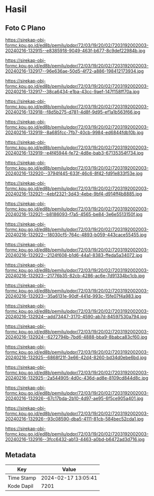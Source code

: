 # Hasil

## Foto C Plano

https://sirekap-obj-formc.kpu.go.id/ed8b/pemilu/pdpr/72/03/19/20/02/7203192002003-20240216-132915--e8385918-9049-463f-b677-8c9def22984b.jpg

https://sirekap-obj-formc.kpu.go.id/ed8b/pemilu/pdpr/72/03/19/20/02/7203192002003-20240216-132917--96e636ae-50d5-4f72-a886-198412173934.jpg

https://sirekap-obj-formc.kpu.go.id/ed8b/pemilu/pdpr/72/03/19/20/02/7203192002003-20240216-132917--38ca6434-e1ba-43cc-9aef-147f158ff70a.jpg

https://sirekap-obj-formc.kpu.go.id/ed8b/pemilu/pdpr/72/03/19/20/02/7203192002003-20240216-132918--f8d5b275-d781-4d8f-9d95-ef1a1b563f66.jpg

https://sirekap-obj-formc.kpu.go.id/ed8b/pemilu/pdpr/72/03/19/20/02/7203192002003-20240216-132919--8a685fcc-7fb7-40cb-9984-ed6844fdb10b.jpg

https://sirekap-obj-formc.kpu.go.id/ed8b/pemilu/pdpr/72/03/19/20/02/7203192002003-20240216-132919--e4f45944-fe72-4d8e-bab3-67135354f734.jpg

https://sirekap-obj-formc.kpu.go.id/ed8b/pemilu/pdpr/72/03/19/20/02/7203192002003-20240216-132920--3794f445-633f-46c6-8f42-fd91e833f53e.jpg

https://sirekap-obj-formc.kpu.go.id/ed8b/pemilu/pdpr/72/03/19/20/02/7203192002003-20240216-132921--4ebf2321-3d43-4ebe-9bf4-d914ff4b8885.jpg

https://sirekap-obj-formc.kpu.go.id/ed8b/pemilu/pdpr/72/03/19/20/02/7203192002003-20240216-132921--b8186093-f7a5-4565-be84-3e6e5513150f.jpg

https://sirekap-obj-formc.kpu.go.id/ed8b/pemilu/pdpr/72/03/19/20/02/7203192002003-20240216-132922--18030cf5-764c-4893-b059-443cace55455.jpg

https://sirekap-obj-formc.kpu.go.id/ed8b/pemilu/pdpr/72/03/19/20/02/7203192002003-20240216-132922--2124f608-b1d6-44a1-8383-ffeda5a34072.jpg

https://sirekap-obj-formc.kpu.go.id/ed8b/pemilu/pdpr/72/03/19/20/02/7203192002003-20240216-132923--21776b35-82cb-4286-ac6e-7d91334bc1cb.jpg

https://sirekap-obj-formc.kpu.go.id/ed8b/pemilu/pdpr/72/03/19/20/02/7203192002003-20240216-132923--35a6131e-90df-441d-993c-15fe07f4a983.jpg

https://sirekap-obj-formc.kpu.go.id/ed8b/pemilu/pdpr/72/03/19/20/02/7203192002003-20240216-132924--add73447-3170-4590-ab7d-84597530a794.jpg

https://sirekap-obj-formc.kpu.go.id/ed8b/pemilu/pdpr/72/03/19/20/02/7203192002003-20240216-132924--6272794b-7bd6-4888-bba9-8babca83cf60.jpg

https://sirekap-obj-formc.kpu.go.id/ed8b/pemilu/pdpr/72/03/19/20/02/7203192002003-20240216-132925--6868f21f-3e66-42d4-8260-bd34d0ebe6bd.jpg

https://sirekap-obj-formc.kpu.go.id/ed8b/pemilu/pdpr/72/03/19/20/02/7203192002003-20240216-132925--2a544905-4d0c-436d-ad8e-8109cd844d8c.jpg

https://sirekap-obj-formc.kpu.go.id/ed8b/pemilu/pdpr/72/03/19/20/02/7203192002003-20240216-132926--67c17bda-2b10-4d97-ae95-6f5ce905a401.jpg

https://sirekap-obj-formc.kpu.go.id/ed8b/pemilu/pdpr/72/03/19/20/02/7203192002003-20240216-132926--93c08590-dba5-4111-81cb-584bec52cda1.jpg

https://sirekap-obj-formc.kpu.go.id/ed8b/pemilu/pdpr/72/03/19/20/02/7203192002003-20240216-132916--3fcc6432-ab13-4463-a0bd-b6472ad3d716.jpg


## Metadata

| Key        | Value               |
| ---------- | ------------------- |
| Time Stamp | 2024-02-17 13:05:41 |
| Kode Dapil | 7201                |



